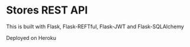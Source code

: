 # Stores REST API

This is built with Flask, Flask-REFTful, Flask-JWT and Flask-SQLAlchemy

Deployed on Heroku